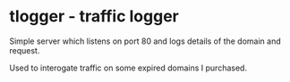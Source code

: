 # tlogger - traffic logger

Simple server which listens on port 80 and logs details of the domain and request.

Used to interogate traffic on some expired domains I purchased.
